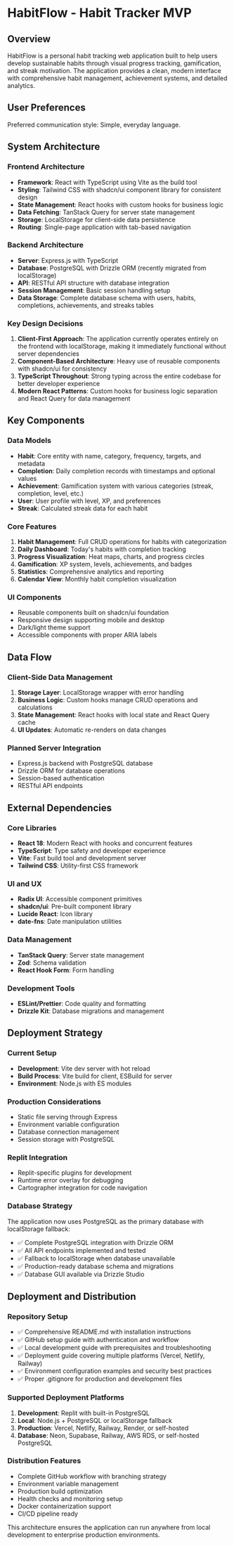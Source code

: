 # HabitFlow - Habit Tracker MVP

## Overview

HabitFlow is a personal habit tracking web application built to help users develop sustainable habits through visual progress tracking, gamification, and streak motivation. The application provides a clean, modern interface with comprehensive habit management, achievement systems, and detailed analytics.

## User Preferences

Preferred communication style: Simple, everyday language.

## System Architecture

### Frontend Architecture
- **Framework**: React with TypeScript using Vite as the build tool
- **Styling**: Tailwind CSS with shadcn/ui component library for consistent design
- **State Management**: React hooks with custom hooks for business logic
- **Data Fetching**: TanStack Query for server state management
- **Storage**: LocalStorage for client-side data persistence
- **Routing**: Single-page application with tab-based navigation

### Backend Architecture
- **Server**: Express.js with TypeScript
- **Database**: PostgreSQL with Drizzle ORM (recently migrated from localStorage)
- **API**: RESTful API structure with database integration
- **Session Management**: Basic session handling setup
- **Data Storage**: Complete database schema with users, habits, completions, achievements, and streaks tables

### Key Design Decisions

1. **Client-First Approach**: The application currently operates entirely on the frontend with localStorage, making it immediately functional without server dependencies
2. **Component-Based Architecture**: Heavy use of reusable components with shadcn/ui for consistency
3. **TypeScript Throughout**: Strong typing across the entire codebase for better developer experience
4. **Modern React Patterns**: Custom hooks for business logic separation and React Query for data management

## Key Components

### Data Models
- **Habit**: Core entity with name, category, frequency, targets, and metadata
- **Completion**: Daily completion records with timestamps and optional values
- **Achievement**: Gamification system with various categories (streak, completion, level, etc.)
- **User**: User profile with level, XP, and preferences
- **Streak**: Calculated streak data for each habit

### Core Features
1. **Habit Management**: Full CRUD operations for habits with categorization
2. **Daily Dashboard**: Today's habits with completion tracking
3. **Progress Visualization**: Heat maps, charts, and progress circles
4. **Gamification**: XP system, levels, achievements, and badges
5. **Statistics**: Comprehensive analytics and reporting
6. **Calendar View**: Monthly habit completion visualization

### UI Components
- Reusable components built on shadcn/ui foundation
- Responsive design supporting mobile and desktop
- Dark/light theme support
- Accessible components with proper ARIA labels

## Data Flow

### Client-Side Data Management
1. **Storage Layer**: LocalStorage wrapper with error handling
2. **Business Logic**: Custom hooks manage CRUD operations and calculations
3. **State Management**: React hooks with local state and React Query cache
4. **UI Updates**: Automatic re-renders on data changes

### Planned Server Integration
- Express.js backend with PostgreSQL database
- Drizzle ORM for database operations
- Session-based authentication
- RESTful API endpoints

## External Dependencies

### Core Libraries
- **React 18**: Modern React with hooks and concurrent features
- **TypeScript**: Type safety and developer experience
- **Vite**: Fast build tool and development server
- **Tailwind CSS**: Utility-first CSS framework

### UI and UX
- **Radix UI**: Accessible component primitives
- **shadcn/ui**: Pre-built component library
- **Lucide React**: Icon library
- **date-fns**: Date manipulation utilities

### Data Management
- **TanStack Query**: Server state management
- **Zod**: Schema validation
- **React Hook Form**: Form handling

### Development Tools
- **ESLint/Prettier**: Code quality and formatting
- **Drizzle Kit**: Database migrations and management

## Deployment Strategy

### Current Setup
- **Development**: Vite dev server with hot reload
- **Build Process**: Vite build for client, ESBuild for server
- **Environment**: Node.js with ES modules

### Production Considerations
- Static file serving through Express
- Environment variable configuration
- Database connection management
- Session storage with PostgreSQL

### Replit Integration
- Replit-specific plugins for development
- Runtime error overlay for debugging
- Cartographer integration for code navigation

### Database Strategy
The application now uses PostgreSQL as the primary database with localStorage fallback:
- ✅ Complete PostgreSQL integration with Drizzle ORM
- ✅ All API endpoints implemented and tested
- ✅ Fallback to localStorage when database unavailable
- ✅ Production-ready database schema and migrations
- ✅ Database GUI available via Drizzle Studio

## Deployment and Distribution

### Repository Setup
- ✅ Comprehensive README.md with installation instructions
- ✅ GitHub setup guide with authentication and workflow
- ✅ Local development guide with prerequisites and troubleshooting
- ✅ Deployment guide covering multiple platforms (Vercel, Netlify, Railway)
- ✅ Environment configuration examples and security best practices
- ✅ Proper .gitignore for production and development files

### Supported Deployment Platforms
1. **Development**: Replit with built-in PostgreSQL
2. **Local**: Node.js + PostgreSQL or localStorage fallback
3. **Production**: Vercel, Netlify, Railway, Render, or self-hosted
4. **Database**: Neon, Supabase, Railway, AWS RDS, or self-hosted PostgreSQL

### Distribution Features
- Complete GitHub workflow with branching strategy
- Environment variable management
- Production build optimization
- Health checks and monitoring setup
- Docker containerization support
- CI/CD pipeline ready

This architecture ensures the application can run anywhere from local development to enterprise production environments.